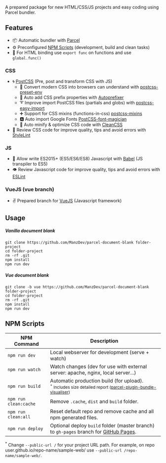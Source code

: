 A prepared package for new HTML/CSS/JS projects and easy coding using Parcel bundler.

## Features

- 📦 Automatic bundler with [Parcel](https://parceljs.org/)
- ⚙️ Preconfigured [NPM Scripts](https://docs.npmjs.com/misc/scripts) (development, build and clean tasks)
- 🚩 For HTML binding use `export func` on functions and use `global.func()`

### CSS

- 🌀 [PostCSS](https://postcss.org/) (Pre, post and transform CSS with JS)
  - 🔫 Convert modern CSS into browsers can understand with [postcss-preset-env](https://preset-env.cssdb.org/features)
  - 🍂 Auto add CSS prefix properties with [Autoprefixer](https://autoprefixer.github.io/)
  - ➰ Improve import PostCSS files (partials and globs) with [postcss-easy-import](https://github.com/TrySound/postcss-easy-import)
  - ➕ Support for CSS mixins (functions-in-css) [postcss-mixins](https://github.com/postcss/postcss-mixins)
  - 🅰️ Auto import Google Fonts [PostCSS-font-magician](https://github.com/jonathantneal/postcss-font-magician)
  - 🔧 Auto minify & optimize CSS code with [CleanCSS](https://github.com/jakubpawlowicz/clean-css)
- 🤵 Review CSS code for improve quality, tips and avoid errors with [StyleLint](https://stylelint.io/)

### JS

- 💼 Allow write ES2015+ (ES5/ES6/ES8) Javascript with [Babel](https://babeljs.io/) (JS transpiler to ES5)
- 👁️ Review Javascript code for improve quality, tips and avoid errors with [ESLint](https://eslint.org/)

### VueJS (vue branch)

- ✌️ Prepared branch for [VueJS](https://vuejs.org/) (Javascript framework)

## Usage

##### Vanilla document blank

```
git clone https://github.com/ManzDev/parcel-document-blank folder-project
cd folder-project
rm -rf .git
npm install
npm run dev
```

##### Vue document blank

```
git clone -b vue https://github.com/ManzDev/parcel-document-blank folder-project
cd folder-project
rm -rf .git
npm install
npm run dev
```

## NPM Scripts

| NPM Command     | Description    |
|-----------------|----------------|
| `npm run dev`   | Local webserver for development (serve + watch) |
| `npm run watch` | Watch changes (dev for use with external server: apache, nginx, local server...) |
| `npm run build` | Automatic production build (for upload). <br><small><sup>*</sup> Includes size detailed report ([parcel-plugin-bundle-visualiser](https://github.com/gregtillbrook/parcel-plugin-bundle-visualiser))</small> |
| `npm run clean:cache` | Remove `.cache`, `dist` and `build` folder. |
| `npm run clean:all` | Reset default repo and remove cache and all npm generated files. |
| `npm run deploy` | Optional deploy `build` folder (master branch) to `gh-pages` branch for [GitHub Pages](https://pages.github.com/). |

<sup>*</sup> Change `--public-url /` for your project URL path. For example, on repo user.github.io/repo-name/sample-web/ use `--public-url /repo-name/sample-web/`.
